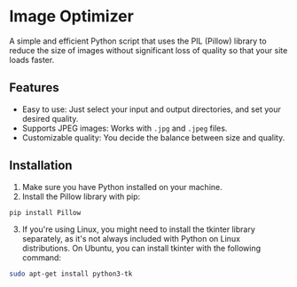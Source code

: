 # Image Optimizer

A simple and efficient Python script that uses the PIL (Pillow) library to reduce the size of images without significant loss of quality so that your site loads faster.

## Features

- Easy to use: Just select your input and output directories, and set your desired quality.
- Supports JPEG images: Works with `.jpg` and `.jpeg` files.
- Customizable quality: You decide the balance between size and quality.

## Installation

1. Make sure you have Python installed on your machine.
2. Install the Pillow library with pip:

```bash
pip install Pillow
```
3. If you're using Linux, you might need to install the tkinter library separately, as it's not always included with Python on Linux distributions. On Ubuntu, you can install tkinter with the following command:

```bash
sudo apt-get install python3-tk
```

